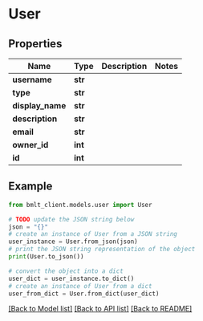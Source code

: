 # User


## Properties

Name | Type | Description | Notes
------------ | ------------- | ------------- | -------------
**username** | **str** |  | 
**type** | **str** |  | 
**display_name** | **str** |  | 
**description** | **str** |  | 
**email** | **str** |  | 
**owner_id** | **int** |  | 
**id** | **int** |  | 

## Example

```python
from bmlt_client.models.user import User

# TODO update the JSON string below
json = "{}"
# create an instance of User from a JSON string
user_instance = User.from_json(json)
# print the JSON string representation of the object
print(User.to_json())

# convert the object into a dict
user_dict = user_instance.to_dict()
# create an instance of User from a dict
user_from_dict = User.from_dict(user_dict)
```
[[Back to Model list]](../README.md#documentation-for-models) [[Back to API list]](../README.md#documentation-for-api-endpoints) [[Back to README]](../README.md)


